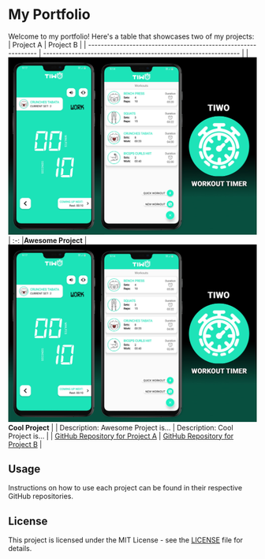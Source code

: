 # My Portfolio

Welcome to my portfolio! Here's a table that showcases two of my projects:
| Project A                                                      | Project B                                                      |
| -------------------------------------------------------------- | -------------------------------------------------------------- |
| ![TIWO: Workout Timer](https://github.com/FabioAndresSQ/FabioAndresSQ/blob/main/TiwoWorkoutTimer.jpg?raw=true) | :-: |**Awesome Project** | ![Project B](https://github.com/FabioAndresSQ/FabioAndresSQ/blob/main/TiwoWorkoutTimer.jpg?raw=true) **Cool Project**    |
| Description: Awesome Project is...                               | Description: Cool Project is...                                 |
| [GitHub Repository for Project A](https://github.com/your-username/project-a) | [GitHub Repository for Project B](https://github.com/your-username/project-b) |

## Usage

Instructions on how to use each project can be found in their respective GitHub repositories.

## License

This project is licensed under the MIT License - see the [LICENSE](LICENSE) file for details.
